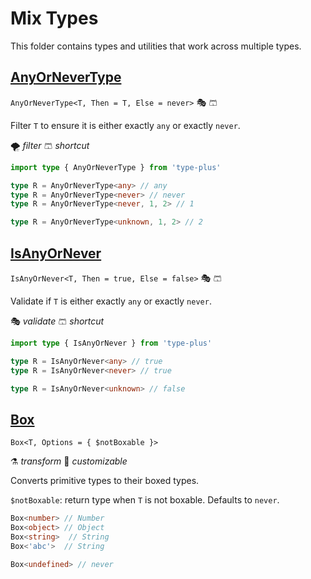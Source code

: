 # Mix Types

This folder contains types and utilities that work across multiple types.

## [AnyOrNeverType](./any_or_never_type.ts)

`AnyOrNeverType<T, Then = T, Else = never>` 🎭 🩳

Filter `T` to ensure it is either exactly `any` or exactly `never`.

🌪️ *filter*
🩳 *shortcut*

```ts
import type { AnyOrNeverType } from 'type-plus'

type R = AnyOrNeverType<any> // any
type R = AnyOrNeverType<never> // never
type R = AnyOrNeverType<never, 1, 2> // 1

type R = AnyOrNeverType<unknown, 1, 2> // 2
```

## [IsAnyOrNever](./any_or_never_type.ts)

`IsAnyOrNever<T, Then = true, Else = false>` 🎭 🩳

Validate if `T` is either exactly `any` or exactly `never`.

🎭 *validate*
🩳 *shortcut*

```ts
import type { IsAnyOrNever } from 'type-plus'

type R = IsAnyOrNever<any> // true
type R = IsAnyOrNever<never> // true

type R = IsAnyOrNever<unknown> // false
```

## [Box](./box.ts)

`Box<T, Options = { $notBoxable }>`

⚗️ *transform*
🔢 *customizable*

Converts primitive types to their boxed types.

`$notBoxable`: return type when `T` is not boxable. Defaults to `never`.

```ts
Box<number> // Number
Box<object> // Object
Box<string>  // String
Box<'abc'>  // String

Box<undefined> // never
```
